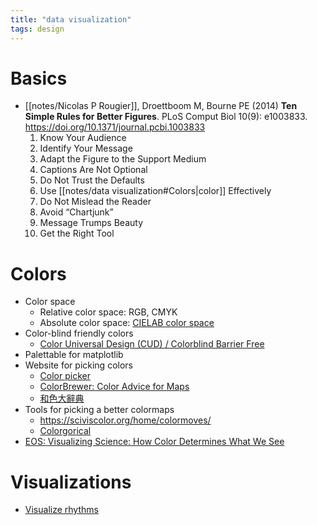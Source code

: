 ```yaml
---
title: "data visualization"
tags: design
---
```


# Basics
- [[notes/Nicolas P Rougier]], Droettboom M, Bourne PE (2014) **Ten Simple Rules for Better Figures**. PLoS Comput Biol 10(9): e1003833. https://doi.org/10.1371/journal.pcbi.1003833
    1. Know Your Audience
    2. Identify Your Message
    3. Adapt the Figure to the Support Medium
    4. Captions Are Not Optional
    5. Do Not Trust the Defaults
    6. Use [[notes/data visualization#Colors|color]] Effectively
    7. Do Not Mislead the Reader
    8. Avoid “Chartjunk”
    9. Message Trumps Beauty
    10. Get the Right Tool

# Colors
- Color space
    - Relative color space: RGB, CMYK
    - Absolute color space: [CIELAB color space](https://en.wikipedia.org/wiki/CIELAB_color_space)
- Color-blind friendly colors
    - [Color Universal Design (CUD) / Colorblind Barrier Free](http://jfly.iam.u-tokyo.ac.jp/color/)
- Palettable for matplotlib
- Website for picking colors
    - [Color picker](https://htmlcolorcodes.com/color-picker/)
    - [ColorBrewer: Color Advice for Maps](http://colorbrewer2.org/)
    - [和色大辭典](https://www.colordic.org/w)
- Tools for picking a better colormaps
    - https://sciviscolor.org/home/colormoves/
    - [Colorgorical](http://vrl.cs.brown.edu/color)
- [EOS: Visualizing Science: How Color Determines What We See](https://eos.org/features/visualizing-science-how-color-determines-what-we-see)

# Visualizations
- [Visualize rhythms](https://www.youtube.com/watch?v=2UphAzryVpY)
